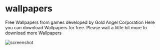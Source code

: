 # wallpapers
Free Wallpapers from games developed by Gold Angel Corporation
Here you can download Wallpapers for free. Please wait a little bit more to download more Wallpapers

![screenshot](https://i.ibb.co/kmt8cDV/Gold-Angel-Developer-Git-Hub-Readme-File.png)
